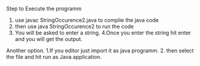Step to Execute the programm
1. use javac StringOccurence2.java to complie the java code
2. then use java StringOccurence2 to run the code
3. You will be asked to enter a string.
4.Once you enter the string hit enter and you will get the output.

Another option.
1.If you editor just import it as java programm.
2. then select the file and hit run as Java application.
